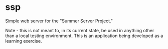 # ssp
Simple web server for the "Summer Server Project."

Note - this is not meant to, in its current state, be used in anything other than a local testing environment. This is an application being developed as a learning exercise.
